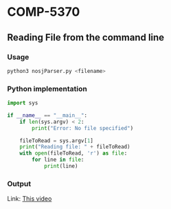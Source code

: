 # COMP-5370

## Reading File from the command line

### Usage


```bash
python3 nosjParser.py <filename>
```

### Python implementation

```python
import sys

if __name__ == "__main__":
    if len(sys.argv) < 2:
        print("Error: No file specified")

    fileToRead = sys.argv[1]
    print("Reading file: " + fileToRead)
    with open(fileToRead, 'r') as file:
        for line in file:
            print(line)
```

### Output

Link: [This video](https://www.youtube.com/watch?v=iiADhChRriM)